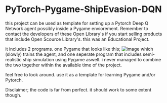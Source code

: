 # PyTorch-Pygame-ShipEvasion-DQN
this project can be used as template for setting up a Pytorch Deep Q Network agent possibly inside a Pygame enviorement. Remember to contact the developers of these Open Library's if you start selling products that include Open Scource Library's. this was an Educational Project.

it includes 2 programs. one Pygame that looks like this;
![image](https://github.com/user-attachments/assets/fd6f6035-bd56-45a1-a91b-0a308f6fe208) 
which (slowly) trains the agent, and one seperate program that includes semi-realistic ship simulation using Pygame aswell. i never managed to combine the two together within the available time of the project.

feel free to look around. use it as a template for learning Pygame and/or Pytorch.

Disclaimer;
the code is far from perfect. it should work to some extent though.
